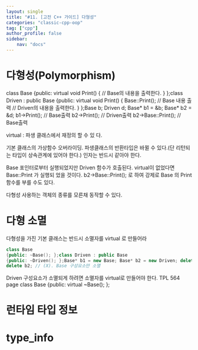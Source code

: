 ```yaml
---
layout: single
title: "#11. [고전 C++ 가이드] 다형성"
categories: "classic-cpp-oop"
tag: ["cpp"]
author_profile: false
sidebar: 
    nav: "docs"
---
```





# 다형성(Polymorphism)

class Base
{public: virtual void Print() { // Base의 내용을 출력한다. }
};class Driven : public Base
{public: virtual void Print() { Base::Print(); // Base 내용 출
력
// Driven의 내용을 출력한다. }
};Base b; Driven d; Base* b1 = &b; Base* b2 = &d; b1->Print(); // Base출력
b2->Print(); // Driven출력
b2->Base::Print(); // Base출력

virtual : 파생 클래스에서 재정의 할 수 있
다.

기본 클래스의 가상함수 오버라이딩. 파생클래스의 반환타입은 바뀔 수 있다.(단
리턴되는 타입이 상속관계에 있어야 한다.)
인자는 반드시 같아야 한다.

Base 포인터로부터 실행되었지만 Driven 함수가 호출된다. virtual이 없었다면 Base::Print 가 실행되
었을 것이다. b2->Base::Print(); 로 하여 강제로 Base 의 Print 함수를 부를 수도 있다.

다형성
사용하는 객체의 종류를 모른채 동작할 수
있다.

# 다형 소멸

다형성을 가진 기본 클래스는 반드시 소멸자를 virtual 로 만들어라

```cpp
class Base
{public: ~Base(); };class Driven : public Base
{public: ~Driven(); };Base* b1 = new Base; Base* b2 = new Driven; delete b1; // (O). Base 구성요소 소멸
delete b2; // (X). Base 구성요소만 소멸
```

Driven 구성요소가 소멸되게 하려면 소멸자를
virtual로 만들어야 한다. TPL 564 page
class Base
{public: virtual ~Base(); };


# 런타임 타입 정보

# type_info




